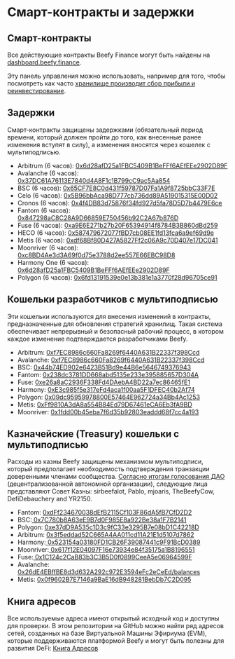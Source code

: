 # Смарт-контракты и задержки

## Смарт-контракты

Все действующие контракты Beefy Finance могут быть найдены на [dashboard.beefy.finance](https://dashboard.beefy.finance/).

Эту панель управления можно использовать, например для того, чтобы посмотреть как часто [хранилище производит сбор прибыли и реинвестирование](https://github.com/Karen094/beefy-docs/blob/ed9a10ea254b8fe582932252b851b8e86e7e87df/faq/how-to-guides/how-to-check-harvesting-compounding-rate.md).

## Задержки

Смарт-контракты защищены задержками (обязательный период времени, который должен пройти до того, как внесенные ранее изменения вступят в силу), а изменения вносятся через кошелек с мультиподписью.

* Arbitrum (6 часов): [0х6d28afD25a1FBC5409B1BeFFf6AEfEEe2902D89F](https://arbiscan.io/address/0x6d28afD25a1FBC5409B1BeFFf6AEfEEe2902D89F)
* Avalanche (6 часов): [0x37DC61A76113E7840d4A8F1c1B799cC9ac5Aa854](https://snowtrace.io/address/0x37DC61A76113E7840d4A8F1c1B799cC9ac5Aa854)
* BSC (6 часов): [0x65CF7E8C0d431f59787D07Fa1A9f8725bbC33F7E](https://bscscan.com/address/0x65cf7e8c0d431f59787d07fa1a9f8725bbc33f7e)
* Celo (6 часов): [0x5B96bbAca98D777cb736dd89A519015315E00D02](https://explorer.celo.org/address/0x5B96bbAca98D777cb736dd89A519015315E00D02/transactions)
* Cronos (6 часов): [0x4f4DB83d75876f34fd927d5fa78D5D7b4479E6ce](https://cronoscan.com/address/0x4f4DB83d75876f34fd927d5fa78D5D7b4479E6ce)
* Fantom (6 часов): [0x847298aC8C28A9D66859E750456b92C2A67b876D](https://ftmscan.com/address/0x847298aC8C28A9D66859E750456b92C2A67b876D)
* Fuse (6 часов): [0xa9E6E271b27b20F65394914f8784B3B860dBd259 ](https://explorer.fuse.io/address/0xa9E6E271b27b20F65394914f8784B3B860dBd259/transactions)
* HECO (6 часов): [0x587479672077fBD7cb08EE1fd13fca6a9ef69d9e](https://hecoinfo.com/address/0x587479672077fBD7cb08EE1fd13fca6a9ef69d9e)
* Metis (6 часов): [0xdf68Bf80D427A5827Ff2c06A9c70D407e17DC041](https://andromeda-explorer.metis.io/address/0xdf68Bf80D427A5827Ff2c06A9c70D407e17DC041/transactions)
* Moonriver (6 часов): [0xc8BD4Ae3d3A69f0d75e3788d2ee557E66EBC98D8](https://moonriver.moonscan.io/address/0xc8BD4Ae3d3A69f0d75e3788d2ee557E66EBC98D8)
* Harmony One (6 часов): [0x6d28afD25a1FBC5409B1BeFFf6AEfEEe2902D89F](https://explorer.harmony.one/address/0x6d28afd25a1fbc5409b1befff6aefeee2902d89f)
* Polygon (6 часов): [0x6fd13191539e0e13b381e1a3770f28d96705ce91](https://polygonscan.com/address/0x6fd13191539e0e13b381e1a3770f28d96705ce91)

## Кошельки разработчиков с мультиподписью

Эти кошельки используются для внесения изменений в контракты, предназначенные для обновления стратегий хранилищ. Такая система обеспечивает непрерывный и безопасный рабочий процесс, в котором каждое изменение подтверждается разработчиками Beefy.

* Arbitrum: [0xf7EC8986c660Fa8269f6440A631B22337f398Ccd](https://gnosis-safe.io/app/arb1:0xf7EC8986c660Fa8269f6440A631B22337f398Ccd/balances)
* Avalanche: [0xf7EC8986c660Fa8269f6440A631B22337f398Ccd](https://gnosis-safe.io/app/avax:0x3A0b8B7a3ea8D1670e000b1Da5bD41373bF8da42/balances)
* BSC: [0x44b74ED902e6423B51Bd9e44B6e5646749376943](https://gnosis-safe.io/app/bnb:0x44b74ED902e6423B51Bd9e44B6e5646749376943/balances)
* Fantom: [0x238dc3781DD668abd5135e233e395885657D304A](https://safe.fantom.network/#/safes/0x238dc3781DD668abd5135e233e395885657D304A/balances)
* Fuse: [0xe26a8aC2936F338Fd4DAebA4BD22a7ec86465fE1](https://gnosis-safe.fuse.io/fuse:0xe26a8aC2936F338Fd4DAebA4BD22a7ec86465fE1/)
* Harmony: [0xE3c985f5e317eFd4aca1f00aa5F1DFEC40b2Af74](https://multisig.harmony.one/#/safes/0xE3c985f5e317eFd4aca1f00aa5F1DFEC40b2Af74/)
* Polygon: [0x09dc95959978800E57464E962724a34Bb4Ac1253](https://gnosis-safe.io/app/matic:0x09dc95959978800E57464E962724a34Bb4Ac1253/)
* Metis: [0xFf9810A3dA8a554B84Ed79D67461eCA6Eb3fA9BD](https://metissafe.tech/metis-andromeda:0xFf9810A3dA8a554B84Ed79D67461eCA6Eb3fA9BD)
* Moonriver: [0x1fdd00b45eba7f6d35b92803eaddd68f7cc4a193](https://multisig.moonbeam.network/mriver:0x1fdd00b45eba7f6d35b92803eaddd68f7cc4a193/)

## Казначейские (Treasury) кошельки с мультиподписью

Расходы из казны Beefy защищены механизмом мультиподписи, который предполагает необходимость подтверждения транзакции доверенными членами сообщества. [Согласно итогам голосования ДАО](https://vote-archive.beefy.finance/#/beefy/proposal/QmR5mzwjs46b3YRYWtc12CqqxF6r7VfpPd6ZfiRXnR69go) (децентрализованной автономной организации), следующие лица представляют Совет Казны: sirbeefalot, Pablo, mjoaris, TheBeefyCow, DefiDebauchery and YR2150.

* Fantom: [0xdFf234670038dEfB2115Cf103F86dA5fB7CfD2D2](https://safe.fantom.network/#/safes/0xdFf234670038dEfB2115Cf103F86dA5fB7CfD2D2/balances)
* BSC:[ 0x7C780b8A63eE9B7d0F985E8a922Be38a1F7B2141](https://gnosis-safe.io/app/bnb:0x7C780b8A63eE9B7d0F985E8a922Be38a1F7B2141/balances)
* Polygon: [0xe37dD9A535c1D3c9fC33e3295B7e08bD1C42218D](https://gnosis-safe.io/app/matic:0xe37dD9A535c1D3c9fC33e3295B7e08bD1C42218D/balances)
* Arbitrum: [0x3f5eddad52C665A4AA011cd11A21E1d5107d7862](https://gnosis-safe.io/app/arb1:0x3f5eddad52C665A4AA011cd11A21E1d5107d7862/balances)
* Harmony:[ 0x523154a03180FD1CB26F39087441c9F91BcD0389](https://multisig.harmony.one/#/safes/0x523154a03180FD1CB26F39087441c9F91BcD0389/balances)
* Moonriver:[ 0x617f12E04097F16e73934e84f35175a1B8196551](https://multisig.moonbeam.network/mriver:0x617f12E04097F16e73934e84f35175a1B8196551/balances)
* Fuse:[ 0x1C124c2CaB83b3C3B5D0f0899CeeA5e06964599F](https://gnosis-safe.fuse.io/fuse:0x1C124c2CaB83b3C3B5D0f0899CeeA5e06964599F/balances)
* Avalanche: [0x26dE4EBffBE8d3d632A292c972E3594eFc2eCeEd/balances](https://gnosis-safe.io/app/avax:0x26dE4EBffBE8d3d632A292c972E3594eFc2eCeEd/balances)
* Metis: [0x0f9602B7E7146a9BaE16dB948281BebDb7C2D095](https://metissafe.tech/metis-andromeda:0x0f9602B7E7146a9BaE16dB948281BebDb7C2D095/balances)

## Книга адресов

Все используемые адреса имеют открытый исходный код и доступны для проверки. В этом репозитории на GitHub можно найти ряд адресов сетей, созданных на базе Виртуальной Машины Эфириума (EVM), которые поддерживаются платформой Beefy и могут быть полезны для развития DeFi: [Книга Адресов](https://github.com/beefyfinance/beefy-api/tree/master/packages/address-book)

